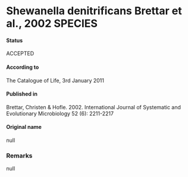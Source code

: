 Shewanella denitrificans Brettar et al., 2002 SPECIES
=======

#### Status
ACCEPTED

#### According to
The Catalogue of Life, 3rd January 2011

#### Published in
Brettar, Christen & Hofle. 2002. International Journal of Systematic and Evolutionary Microbiology 52 (6): 2211-2217

#### Original name
null

### Remarks
null